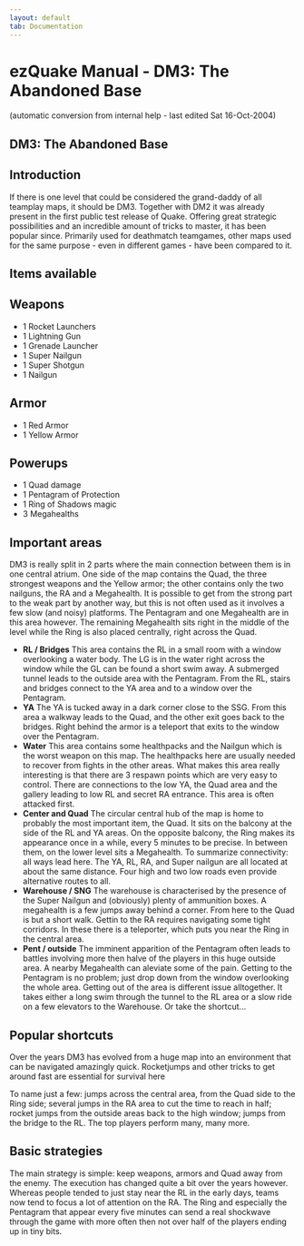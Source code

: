 ```yaml
---
layout: default
tab: Documentation
---
```


# ezQuake Manual - DM3: The Abandoned Base
(automatic conversion from internal help - last edited Sat 16-Oct-2004)

## DM3: The Abandoned Base

## Introduction

If there is one level that could be considered the grand-daddy of all teamplay maps, it should be DM3. Together with DM2 it was already present in the first public test release of Quake. Offering great strategic possibilities and an incredible amount of tricks to master, it has been popular since. Primarily used for deathmatch teamgames, other maps used for the same purpose - even in different games - have been compared to it.

## Items available
## Weapons

- 1 Rocket Launchers
- 1 Lightning Gun
- 1 Grenade Launcher
- 1 Super Nailgun
- 1 Super Shotgun
- 1 Nailgun

## Armor

- 1 Red Armor
- 1 Yellow Armor

## Powerups

- 1 Quad damage
- 1 Pentagram of Protection
- 1 Ring of Shadows magic
- 3 Megahealths


## Important areas

DM3 is really split in 2 parts where the main connection between them is in one central atrium. One side of the map contains the Quad, the three strongest weapons and the Yellow armor; the other contains only the two nailguns, the RA and a Megahealth. It is possible to get from the strong part to the weak part by another way, but this is not often used as it involves a few slow (and noisy) platforms. The Pentagram and one Megahealth are in this area however. The remaining Megahealth sits right in the middle of the level while the Ring is also placed centrally, right across the Quad.

- **RL / Bridges** This area contains the RL in a small room with a window overlooking a water body. The LG is in the water right across the window while the GL can be found a short swim away. A submerged tunnel leads to the outside area with the Pentagram. From the RL, stairs and bridges connect to the YA area and to a window over the Pentagram.
- **YA** The YA is tucked away in a dark corner close to the SSG. From this area a walkway leads to the Quad, and the other exit goes back to the bridges. Right behind the armor is a teleport that exits to the window over the Pentagram.
- **Water** This area contains some healthpacks and the Nailgun which is the worst weapon on this map. The healthpacks here are usually needed to recover from fights in the other areas. What makes this area really interesting is that there are 3 respawn points which are very easy to control. There are connections to the low YA, the Quad area and the gallery leading to low RL and secret RA entrance. This area is often attacked first.
- **Center and Quad** The circular central hub of the map is home to probably the most important item, the Quad. It sits on the balcony at the side of the RL and YA areas. On the opposite balcony, the Ring makes its appearance once in a while, every 5 minutes to be precise. In between them, on the lower level sits a Megahealth. To summarize connectivity: all ways lead here. The YA, RL, RA, and Super nailgun are all located at about the same distance. Four high and two low roads even provide alternative routes to all.
- **Warehouse / SNG** The warehouse is characterised by the presence of the Super Nailgun and (obviously) plenty of ammunition boxes. A megahealth is a few jumps away behind a corner. From here to the Quad is but a short walk. Gettin to the RA requires navigating some tight corridors. In these there is a teleporter, which puts you near the Ring in the central area.
- **Pent / outside** The imminent apparition of the Pentagram often leads to battles involving more then halve of the players in this huge outside area. A nearby Megahealth can aleviate some of the pain. Getting to the Pentagram is no problem; just drop down from the window overlooking the whole area. Getting out of the area is different issue alltogether. It takes either a long swim through the tunnel to the RL area or a slow ride on a few elevators to the Warehouse. Or take the shortcut...

## Popular shortcuts

Over the years DM3 has evolved from a huge map into an environment that can be navigated amazingly quick. Rocketjumps and other tricks to get around fast are essential for survival here

To name just a few: jumps across the central area, from the Quad side to the Ring side; several jumps in the RA area to cut the time to reach in half; rocket jumps from the outside areas back to the high window; jumps from the bridge to the RL. The top players perform many, many more.
## Basic strategies

The main strategy is simple: keep weapons, armors and Quad away from the enemy. The execution has changed quite a bit over the years however. Whereas people tended to just stay near the RL in the early days, teams now tend to focus a lot of attention on the RA. The Ring and especially the Pentagram that appear every five minutes can send a real shockwave through the game with more often then not over half of the players ending up in tiny bits.
